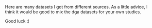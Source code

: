 Here are many datasets I got from different sources. 
As a little advice, I think it would be good to mix the dga datasets for your own studies. 

Good luck :)

